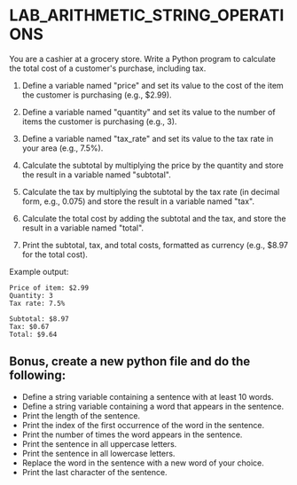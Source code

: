 # LAB_ARITHMETIC_STRING_OPERATIONS


You are a cashier at a grocery store. Write a Python program to calculate the total cost of a customer's purchase, including tax.

1. Define a variable named "price" and set its value to the cost of the item the customer is purchasing (e.g., $2.99).

2. Define a variable named "quantity" and set its value to the number of items the customer is purchasing (e.g., 3).

3. Define a variable named "tax_rate" and set its value to the tax rate in your area (e.g., 7.5%).

4. Calculate the subtotal by multiplying the price by the quantity and store the result in a variable named "subtotal".

5. Calculate the tax by multiplying the subtotal by the tax rate (in decimal form, e.g., 0.075) and store the result in a variable named "tax".

6. Calculate the total cost by adding the subtotal and the tax, and store the result in a variable named "total".

7. Print the subtotal, tax, and total costs, formatted as currency (e.g., $8.97 for the total cost).

Example output:
```
Price of item: $2.99
Quantity: 3
Tax rate: 7.5%

Subtotal: $8.97
Tax: $0.67
Total: $9.64
```

## Bonus, create a new python file and do the following:

- Define a string variable containing a sentence with at least 10 words.
- Define a string variable containing a word that appears in the sentence.
- Print the length of the sentence.
- Print the index of the first occurrence of the word in the sentence.
- Print the number of times the word appears in the sentence.
- Print the sentence in all uppercase letters.
- Print the sentence in all lowercase letters.
- Replace the word in the sentence with a new word of your choice.
- Print the last character of the sentence.
